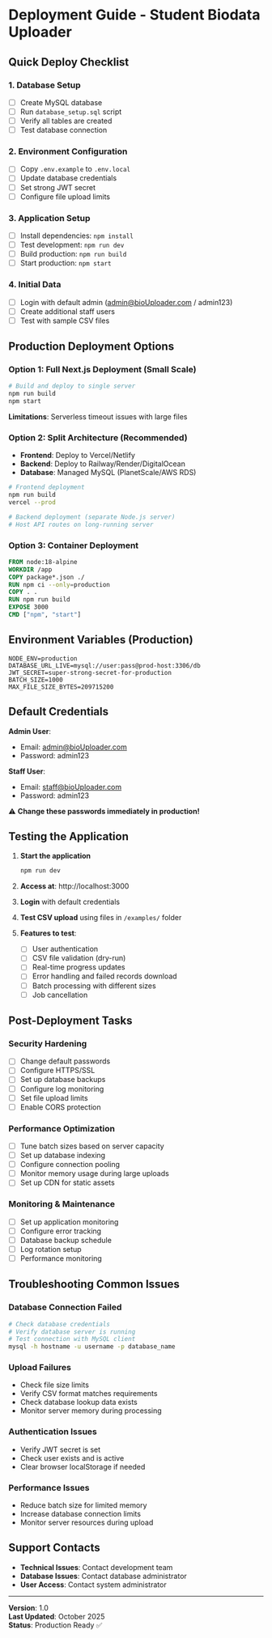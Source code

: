 # Deployment Guide - Student Biodata Uploader

## Quick Deploy Checklist

### 1. Database Setup

- [ ] Create MySQL database
- [ ] Run `database_setup.sql` script
- [ ] Verify all tables are created
- [ ] Test database connection

### 2. Environment Configuration

- [ ] Copy `.env.example` to `.env.local`
- [ ] Update database credentials
- [ ] Set strong JWT secret
- [ ] Configure file upload limits

### 3. Application Setup

- [ ] Install dependencies: `npm install`
- [ ] Test development: `npm run dev`
- [ ] Build production: `npm run build`
- [ ] Start production: `npm start`

### 4. Initial Data

- [ ] Login with default admin (admin@bioUploader.com / admin123)
- [ ] Create additional staff users
- [ ] Test with sample CSV files

## Production Deployment Options

### Option 1: Full Next.js Deployment (Small Scale)

```bash
# Build and deploy to single server
npm run build
npm start
```

**Limitations**: Serverless timeout issues with large files

### Option 2: Split Architecture (Recommended)

- **Frontend**: Deploy to Vercel/Netlify
- **Backend**: Deploy to Railway/Render/DigitalOcean
- **Database**: Managed MySQL (PlanetScale/AWS RDS)

```bash
# Frontend deployment
npm run build
vercel --prod

# Backend deployment (separate Node.js server)
# Host API routes on long-running server
```

### Option 3: Container Deployment

```dockerfile
FROM node:18-alpine
WORKDIR /app
COPY package*.json ./
RUN npm ci --only=production
COPY . .
RUN npm run build
EXPOSE 3000
CMD ["npm", "start"]
```

## Environment Variables (Production)

```env
NODE_ENV=production
DATABASE_URL_LIVE=mysql://user:pass@prod-host:3306/db
JWT_SECRET=super-strong-secret-for-production
BATCH_SIZE=1000
MAX_FILE_SIZE_BYTES=209715200
```

## Default Credentials

**Admin User**:

- Email: admin@bioUploader.com
- Password: admin123

**Staff User**:

- Email: staff@bioUploader.com
- Password: admin123

⚠️ **Change these passwords immediately in production!**

## Testing the Application

1. **Start the application**

   ```bash
   npm run dev
   ```

2. **Access at**: http://localhost:3000

3. **Login** with default credentials

4. **Test CSV upload** using files in `/examples/` folder

5. **Features to test**:
   - [ ] User authentication
   - [ ] CSV file validation (dry-run)
   - [ ] Real-time progress updates
   - [ ] Error handling and failed records download
   - [ ] Batch processing with different sizes
   - [ ] Job cancellation

## Post-Deployment Tasks

### Security Hardening

- [ ] Change default passwords
- [ ] Configure HTTPS/SSL
- [ ] Set up database backups
- [ ] Configure log monitoring
- [ ] Set file upload limits
- [ ] Enable CORS protection

### Performance Optimization

- [ ] Tune batch sizes based on server capacity
- [ ] Set up database indexing
- [ ] Configure connection pooling
- [ ] Monitor memory usage during large uploads
- [ ] Set up CDN for static assets

### Monitoring & Maintenance

- [ ] Set up application monitoring
- [ ] Configure error tracking
- [ ] Database backup schedule
- [ ] Log rotation setup
- [ ] Performance monitoring

## Troubleshooting Common Issues

### Database Connection Failed

```bash
# Check database credentials
# Verify database server is running
# Test connection with MySQL client
mysql -h hostname -u username -p database_name
```

### Upload Failures

- Check file size limits
- Verify CSV format matches requirements
- Check database lookup data exists
- Monitor server memory during processing

### Authentication Issues

- Verify JWT secret is set
- Check user exists and is active
- Clear browser localStorage if needed

### Performance Issues

- Reduce batch size for limited memory
- Increase database connection limits
- Monitor server resources during upload

## Support Contacts

- **Technical Issues**: Contact development team
- **Database Issues**: Contact database administrator
- **User Access**: Contact system administrator

---

**Version**: 1.0  
**Last Updated**: October 2025  
**Status**: Production Ready ✅
